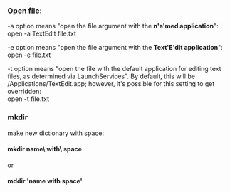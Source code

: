 ### Open file:  
-a option means "open the file argument with the **n'a'med application**":  
open -a TextEdit file.txt

-e option means "open the file argument with the **Text'E'dit application**":  
open -e file.txt

-t option means "open the file with the default application for editing text files, as determined via LaunchServices". By default, this will be /Applications/TextEdit.app; however, it's possible for this setting to get overridden:  
open -t file.txt

### mkdir
make new dictionary with space:  
#### mkdir name\ with\ space  
or  
#### mddir 'name with space'
